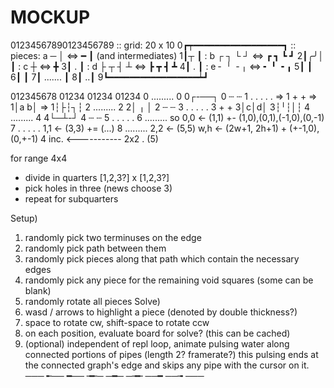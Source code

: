 # MOCKUP

 01234567890123456789  :: grid: 20 x 10
0┏┯━━━━━━━━━━━━━━━━━┓  :: pieces: a ─ │      <=> ━ ┃      (and intermediates)
1┃┬                 ┃           : b  ┌ ┐ └ ┘ <=>  ┏ ┓ ┗ ┛ 
2┃╭╯│               ┃           : c ┼        <=> ╋
3┃   .              ┃           : d  ├ ┬ ┤ ┴ <=>  ┣ ┳ ┫ ┻
4┃     .            ┃           : e ╴ ╵ ╶ ╷  <=> ╸ ╹ ╺ ╻
5┃                  ┃           
6┃                  ┃
7┃         .......  ┃
8┃                ..┃
9┗━━━━━━━━━━━━━━━━━┷┛

  012345678     01234     01234     01234
0 .........    0         0┌-──┐    0 ┄ ┄
1 . . . . . => 1 + +  => 1│a b│ => 1┆├┆┐┆
2 .........    2         2│ ╷ │    2 ┄ ┄
3 . . . . .    3 + +     3│c│d│    3┆╵┆│┆
4 .........    4         4└─┴-┘    4 ┄ ┄
5 . . . . .
6 .........                          so 0,0 <- (1,1) +- (1,0),(0,1),(-1,0),(0,-1)
7 . . . . .                             1,1 <- (3,3) += (...)
8 .........                             2,2 <- (5,5)
                                        w,h <- (2w+1, 2h+1) + (+-1,0), (0,+-1)
  4 inc. <-----------  2x2 .
   (5)

for range 4x4
  - divide in quarters [1,2,3?] x [1,2,3?]
  - pick holes in three (news choose 3)
  - repeat for subquarters


Setup)
 1) randomly pick two terminuses on the edge
 2) randomly pick path between them
 3) randomly pick pieces along that path which contain the necessary edges
 4) randomly pick any piece for the remaining void squares (some can be blank)
 5) randomly rotate all pieces
Solve)
 1) wasd / arrows to highlight a piece (denoted by double thickness?)
 2) space to rotate cw, shift-space to rotate ccw
 3) on each position, evaluate board for solve? (this can be cached)
 4) (optional) independent of repl loop, animate pulsing water along connected
    portions of pipes (length 2? framerate?) this pulsing ends at the connected
    graph's edge and skips any pipe with the cursor on it.
      ───
      ╾──
      ━──
      ╼╾─
      ─━─
      ─╼╾
      ──━
      ──╼
      ───

